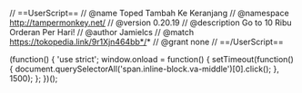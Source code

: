 // ==UserScript==
// @name         Toped Tambah Ke Keranjang
// @namespace    http://tampermonkey.net/
// @version      0.20.19
// @description  Go to 10 Ribu Orderan Per Hari!
// @author       Jamielcs
// @match        https://tokopedia.link/9r1Xjn464bb*/*
// @grant        none
// ==/UserScript==

(function() {
    'use strict';
    window.onload = function() {
    setTimeout(function() {
    document.querySelectorAll('span.inline-block.va-middle')[0].click();
    }, 1500);
  };
})();
